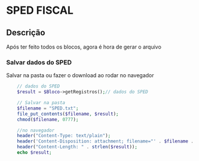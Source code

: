 #  SPED FISCAL

## Descrição
Após ter feito todos os blocos, agora é hora de gerar o arquivo


### Salvar dados do SPED
Salvar na pasta ou fazer o download ao rodar no navegador

```php
    // dados do SPED
    $result = $Bloco->getRegistros();// dados do SPED

    // Salvar na pasta
    $filename = "SPED.txt";
    file_put_contents($filename, $result);
    chmod($filename, 0777);

    //no navegador
    header("Content-Type: text/plain");
    header('Content-Disposition: attachment; filename="' . $filename . '"');
    header("Content-Length: " . strlen($result));
    echo $result;
```